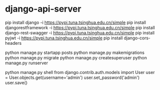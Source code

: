 # django-api-server

pip install django -i https://pypi.tuna.tsinghua.edu.cn/simple
pip install djangorestframework -i https://pypi.tuna.tsinghua.edu.cn/simple
pip install django-rest-swagger -i https://pypi.tuna.tsinghua.edu.cn/simple
pip install pyjwt -i https://pypi.tuna.tsinghua.edu.cn/simple
pip install django-cors-headers

python manage.py startapp posts
python manage.py makemigrations
python manage.py migrate
python manage.py createsuperuser
python manage.py runserver

python manage.py shell
from django.contrib.auth.models import User 
user = User.objects.get(username='admin') 
user.set_password('admin') 
user.save()
